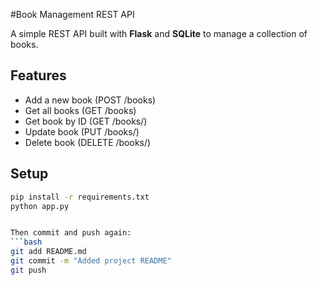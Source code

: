 #Book Management REST API

A simple REST API built with **Flask** and **SQLite** to manage a collection of books.

## Features
- Add a new book (POST /books)
- Get all books (GET /books)
- Get book by ID (GET /books/<id>)
- Update book (PUT /books/<id>)
- Delete book (DELETE /books/<id>)

## Setup
```bash
pip install -r requirements.txt
python app.py


Then commit and push again:  
```bash
git add README.md
git commit -m "Added project README"
git push
